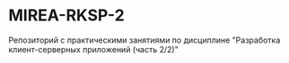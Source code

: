 # MIREA-RKSP-2
Репозиторий с практическими занятиями по дисциплине "Разработка клиент-серверных приложений (часть 2/2)"
